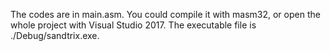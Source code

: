 The codes are in main.asm. You could compile it with masm32, or open the whole project with Visual Studio 2017.
The executable file is ./Debug/sandtrix.exe.
